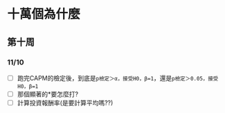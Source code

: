 # 十萬個為什麼
## 第十周
### 11/10
- [ ] 跑完CAPM的檢定後，到底是```p檢定＞α，接受H0，β=1```，還是```p檢定＞0.05，接受H0，β=1```
- [ ] 那個顯著的*要怎麼打?
- [ ] 計算投資報酬率(是要計算平均嗎??)
